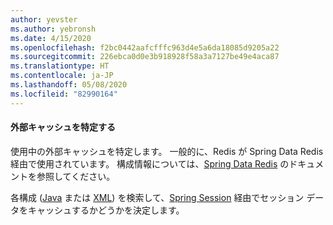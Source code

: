 ```yaml
---
author: yevster
ms.author: yebronsh
ms.date: 4/15/2020
ms.openlocfilehash: f2bc0442aafcfffc963d4e5a6da18085d9205a22
ms.sourcegitcommit: 226ebca0d0e3b918928f58a3a7127be49e4aca87
ms.translationtype: HT
ms.contentlocale: ja-JP
ms.lasthandoff: 05/08/2020
ms.locfileid: "82990164"
---
```

#### <a name="identify-external-caches"></a>外部キャッシュを特定する

使用中の外部キャッシュを特定します。 一般的に、Redis が Spring Data Redis 経由で使用されています。 構成情報については、[Spring Data Redis](https://spring.io/projects/spring-data-redis) のドキュメントを参照してください。

各構成 ([Java](https://docs.spring.io/spring-session/docs/current/reference/html5/#httpsession-redis-jc) または [XML](https://docs.spring.io/spring-session/docs/current/reference/html5/#httpsession-redis-xml)) を検索して、[Spring Session](https://spring.io/projects/spring-session) 経由でセッション データをキャッシュするかどうかを決定します。
